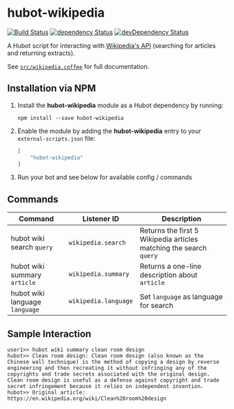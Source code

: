# hubot-wikipedia

[![Build Status](https://travis-ci.org/lgaticaq/hubot-wikipedia.svg)](https://travis-ci.org/lgaticaq/hubot-wikipedia)
[![dependency Status](https://img.shields.io/david/lgaticaq/hubot-wikipedia.svg?style=flat-square)](https://david-dm.org/lgaticaq/hubot-wikipedia#info=dependencies)
[![devDependency Status](https://david-dm.org/lgaticaq/hubot-wikipedia/dev-status.svg)](https://david-dm.org/lgaticaq/hubot-wikipedia#info=devDependencies)

A Hubot script for interacting with [Wikipedia's API](https://en.wikipedia.org/w/api.php) (searching for articles and returning extracts).

See [`src/wikipedia.coffee`](src/wikipedia.coffee) for full documentation.


## Installation via NPM

1. Install the __hubot-wikipedia__ module as a Hubot dependency by running:

    ```
    npm install --save hubot-wikipedia
    ```

2. Enable the module by adding the __hubot-wikipedia__ entry to your `external-scripts.json` file:

    ```json
    [
        "hubot-wikipedia"
    ]
    ```

3. Run your bot and see below for available config / commands


## Commands

Command | Listener ID | Description
--- | --- | ---
hubot wiki search `query` | `wikipedia.search` | Returns the first 5 Wikipedia articles matching the search `query`
hubot wiki summary `article` | `wikipedia.summary` | Returns a one-line description about `article`
hubot wiki language `language` | `wikipedia.language` | Set `language` as language for search


## Sample Interaction

```
user1>> hubot wiki summary clean room design
hubot>> Clean room design: Clean room design (also known as the Chinese wall technique) is the method of copying a design by reverse engineering and then recreating it without infringing any of the copyrights and trade secrets associated with the original design. Clean room design is useful as a defense against copyright and trade secret infringement because it relies on independent invention.
hubot>> Original article: https://en.wikipedia.org/wiki/Clean%20room%20design
```
